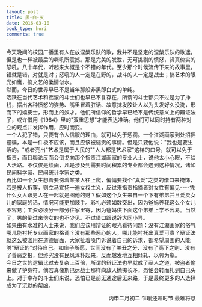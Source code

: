 ```yaml
---
layout: post
title: 黑-白-灰
date: 2016-03-10
book_type: hori
comments: true
---
```


今天晚间的校园广播里有人在放涅槃乐队的歌，我并不是坚定的涅槃乐队的歌迷，但是也一样被最后的嘶吼所震撼。那是完美的发泄，无可挑剔的愤怒，货真价实的怒吼。八十年代，听起来大概是个不错的年代。至少那个时候流传下来的故事里，错就是错，对就是对；怒吼的人一定是在野的，战斗的人一定是战士；搞艺术的眼光如鹰，搞文艺的柔情似水。
<br>
然而，今日的世界早已不是当年那般非黑即白式的单纯。
<br>
活跃在当代艺术和摇滚的斗士们也早已不复存在，所谓的斗士都只不过是为了挣钱，摆出各种愤怒的姿势、嘴里冒着脏话、故意抹发胶让人以为头发好久没洗，形而下的嬉皮士，形而上的奴才。他们所信仰的哲学早已经不是传统意义上的辩证法了，或许借用《1984》里的"双重思想"才能表达准确。他们可以同时持有两种对立的观点并发挥作用，应时而变。
<br>
一个人犯了错，只要有令人信服的理由，就可以免于惩罚。一个江湖画家到处招摇撞骗，本是一件极不应该，而且应该被谴责的事情。但是只要他说："我也是要生活的。"或者亮出"艺术是属于人民的""人人都是艺术家"这样的口号，就可以免于指责，而且舆论反而会倒戈向那个指责江湖画家的专业人士，说他太小心眼，不给人活路。不仅仅是绘画，凡是涉及到需要时间积累的专业都会遇到这种情况，诸如民间科学家、民间统计学家之类。
<br>
再比如一个女生想着要傍着某某人往上爬，偏偏要找个"真爱"之类的借口来掩饰，若是被人拆穿，则立马宣扬一遍女权主义，反过来指责指摘者对女性有偏见----凭什么女人跟男人在一起就是图他的财？假如这个女生来自一个下有弟弟并且爱卖女儿的家庭的话，情况可能更加棘手。彩礼必须如数交出，因为爸妈养我这么个女儿不容易；工资必须分一部分往家里寄，因为爸妈供下面这个弟弟上学不容易。当然了，男的倒过来傍女的也不少见。不过借口跟说辞大同小异。
<br>
如果由有水准的人士来说，我们应该用辩证的眼光看待问题：没有江湖画家的俗气哪儿能衬托专业画家的格调？没有那些恶心的人，哪儿能衬托出真爱可贵？辩证法就这么被滥用在道德层面，大家扯着嗓门诉说着自己的诉求，都希望周围的人能够"辩证的"对待自己。如庄子所愿，世间没有了美丑之分、没有了高下之别、没有了善恶之报，但终究没有民风淳朴起来，反而越发地互相倾轧、以邻为壑。
<br>
今日之世的逻辑比过去复杂上百倍，所谓的辩证法也早就成了圣人之道，被盗者偷来做了护身符。倘若真像斯巴达战士那样向敌人抛掷长矛，恐怕会转而扎到自己头上。对于幸存的斗士们来说，恐怕已是前无通途后无来路，于是最终更多的人选择成为了沉默的帮凶。
<br>

<div style="text-align: right"> 丙申二月初二 乍暖还寒时节 最难将息 </div>


